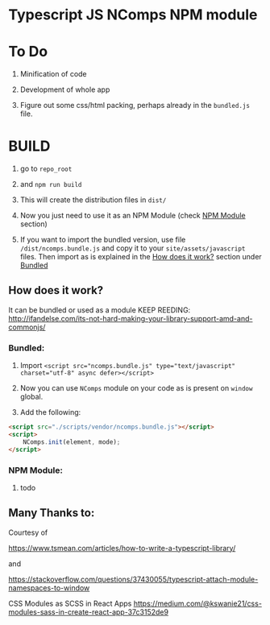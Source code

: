 # Typescript JS NComps NPM module


# To Do

1. Minification of code

2. Development of whole app

3. Figure out some css/html packing, perhaps already in the `bundled.js` file.

# BUILD

1. go to `repo_root` 

2. and `npm run build`

3. This will create the distribution files in `dist/`

4. Now you just need to use it as an NPM Module (check [NPM Module](###-NPM-Module) section)

5. If you want to import the bundled version, use file `/dist/ncomps.bundle.js` and copy it to your `site/assets/javascript` files. Then import as is explained in the [How does it work?](##-How-does-it-work?) section under [Bundled](###-Bundled)



## How does it work?

It can be bundled or used as a module
KEEP REEDING: http://ifandelse.com/its-not-hard-making-your-library-support-amd-and-commonjs/

### Bundled:

1. Import `<script src="ncomps.bundle.js" type="text/javascript" charset="utf-8" async defer></script>`

2. Now you can use `NComps` module on your code as is present on `window` global.

3. Add the following:

```html
<script src="./scripts/vendor/ncomps.bundle.js"></script>
<script>
	NComps.init(element, mode);
</script>
```

### NPM Module:

1. todo




## Many Thanks to:
Courtesy of 

https://www.tsmean.com/articles/how-to-write-a-typescript-library/ 

and

https://stackoverflow.com/questions/37430055/typescript-attach-module-namespaces-to-window

CSS Modules as SCSS in React Apps
https://medium.com/@kswanie21/css-modules-sass-in-create-react-app-37c3152de9